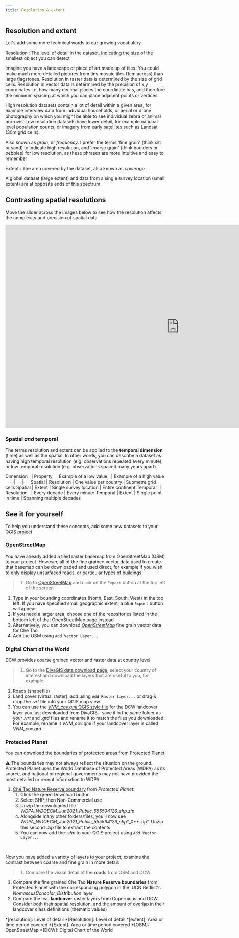 ```yaml
---
title: Resolution & extent
---
```


## Resolution and extent

Let's add some more technical words to our growing vocabulary

Resolution
: The level of detail in the dataset, indicating the size of the smallest object you can detect

Imagine you have a landscape or piece of art made up of tiles.  You could make much more detailed pictures from tiny mosaic tiles (1cm across) than large flagstones.  Resolution in raster data is determined by the size of grid cells.  Resolution in vector data is determined by the precision of x,y coordinates i.e. how many decimal places the coordinate has, and therefore the minimum spacing at which you can place adjacent points or vertices

High resolution datasets contain a lot of detail within a given area, for example interview data from individual households, or aerial or drone photography on which you might be able to see individual zebra or animal burrows.  Low resolution datasets have lower detail, for example national-level population counts, or imagery from early satellites such as Landsat (30m grid cells). 

Also known as *grain*, or *frequency*.  I prefer the terms 'fine grain' (think silt or sand) to indicate high resolution, and 'coarse grain' (think boulders or pebbles) for low resolution, as these phrases are more intuitive and easy to remember

Extent
: The area covered by the dataset, also known as *coverage*

A global dataset (large extent) and data from a single survey location (small extent) are at opposite ends of this spectrum

## Contrasting spatial resolutions

Move the slider across the images below to see how the resolution affects the complexity and precision of spatial data

<iframe src="https://verdantlearn.h5p.com/content/1291357976659369267/embed" width="1088" height="637" frameborder="0" allowfullscreen="allowfullscreen" allow="geolocation *; microphone *; camera *; midi *; encrypted-media *"></iframe><script src="https://verdantlearn.h5p.com/js/h5p-resizer.js" charset="UTF-8"></script>

### Spatial *and* temporal 

The terms resolution and extent can be applied to the **temporal dimension** (time) as well as the spatial.  In other words, you can describe a dataset as having high temporal resolution (e.g. observations repeated every minute), or low temporal resolution (e.g. observations spaced many years apart)

<!-- Sort out the use of non-breaking spaces here -->

Dimension  &nbsp; | Property  &nbsp; | Example of a low value &nbsp; | Example of a high value &nbsp; 
---|---|---
Spatial | Resolution | One value per country | Submetre grid cells
Spatial  | Extent | Single survey location | Entire continent
Temporal &nbsp; | Resolution &nbsp; | Every decade | Every minute
Temporal | Extent | Single point in time | Spanning multiple decades


## See it for yourself

<!--Move all the data download instructions to the Resources section, and link to them from here

Is that the way to isolate out the QGIS exercises?  Moving them to a module called QGIS exercises and ordering/labelling them sensibly? -->

To help you understand these concepts, add some new datasets to your QGIS project

### OpenStreetMap

You have already added a tiled raster basemap from OpenStreetMap (OSM) to your project.  However, all of the fine grained vector data used to create that basemap can be downloaded and used direct, for example if you wish to only display unsurfaced roads, or particular types of buildings

> 1. Go to [OpenStreetMap](https://www.openstreetmap.org/) and click on the `Export` button at the top left of the screen
1. Type in your bounding coordinates (North, East, South, West) in the top left.  If you have specified small geographic extent, a blue `Export` button will appear
2. If you need a larger area, choose one of the repositories listed in the bottom left of that OpenStreetMap page instead
3. Alternatively, you can download <a href="{{site.baseurl}}/src/datasets/OpenStreetMap_CheTao.osm" download>*OpenStreetMap*</a> fine grain vector data for Che Tao
4. Add the OSM using `Add Vector Layer...`

### Digital Chart of the World
DCW provides coarse grained vector and raster data at country level

> 1. Go to the [DivaGIS data download page](https://diva-gis.org/gdata), select your country of interest and download the layers that are useful to you, for example:
   1. Roads (shapefile)
   2. Land cover (virtual raster): add using `Add Raster Layer...` or drag & drop the *.vrt* file into your QGIS map view
1. You can use the <a href="{{site.baseurl}}/src/datasets/VNM_cov.qml" download>*VNM_cov.qml* QGIS style file</a> for the DCW landcover layer you just downloaded from DivaGIS - save it in the same folder as your *.vrt* and *.grd* files and rename it to match the files you downloaded.  For example, rename it *VNM_cov.qml* if your landcover layer is called *VNM_cov.grd*

### Protected Planet
You can download the boundaries of protected areas from Protected Planet

:warning: The boundaries may not always reflect the situation on the ground.  Protected Planet uses the World Database of Protected Areas (WDPA) as its source, and national or regional governments may not have provided the most detailed or recent information to WDPA  

1. [Chế Tạo Nature Reserve boundary](https://www.protectedplanet.net/555594126) from *Protected Planet*:
   1. Click the green Download button
   2. Select SHP, then Non-Commercial use
   3. Unzip the downloaded file *WDPA_WDOECM_Jun2021_Public_555594126_shp.zip*
   4. Alongside many other folders/files, you’ll now see *WDPA_WDOECM_Jun2021_Public_555594126_shp**_0**.zip*. Unzip this second *.zip* file to extract the contents
   5. You can now add the *.shp* to your QGIS project using `Add Vector Layer...`

<br>

Now you have added a variety of layers to your project, examine the contrast between coarse and fine grain in more detail:

> 1. Compare the visual detail of the **roads** from OSM and DCW
1. Compare the fine grained Che Tao **Nature Reserve boundaries** from Protected Planet with the corresponding polygon in the IUCN Redlist's *NomascusConcolor_Distribution* layer
2. Compare the two **landcover** raster layers from Copernicus and DCW.  Consider both their spatial resolution, and the amount of overlap in their landcover class definitions (thematic values)


<!-- 2. Natural Earth -->
<!-- Information about [Natural Earth](http://www.naturalearthdata.com/) -->


<!-- ### Discuss

> How would you describe this in your own words?  Share below?  Give examples? -->


*[resolution]: Level of detail
*[Resolution]: Level of detail
*[extent]: Area or time period covered
*[Extent]: Area or time period covered
*[OSM]: OpenStreetMap
*[DCW]: Digital Chart of the World
